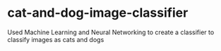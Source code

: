 # cat-and-dog-image-classifier
Used Machine Learning and Neural Networking to create a classifier to classify images as cats and dogs
